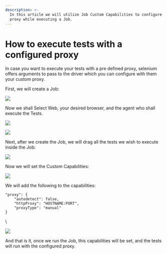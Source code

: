 ```yaml
---
description: >-
  In this article we will utilize Job Custom Capabilities to configure a custom
  proxy while executing a Job.
---
```


# How to execute tests with a configured proxy

In case you want to execute your tests with a pre defined proxy, selenium offers arguments to pass to the driver which you can configure with them your custom proxy.

First, we will create a Job:

![](https://downloads.intercomcdn.com/i/o/295442379/de5854f43113eba9584c14cf/image.png)

Now we shall Select Web, your desired browser, and the agent who shall execute the Tests.

![](https://downloads.intercomcdn.com/i/o/295442767/0ab8354eb59f39bfa2877fa1/image.png)

![](https://downloads.intercomcdn.com/i/o/295442929/5f3455338c3adf5095413d9d/image.png)

Next, after we create the Job, we will drag all the tests we wish to execute inside the Job:

![](https://downloads.intercomcdn.com/i/o/295443300/1f52ca5d1cfb496628e5b623/image.png)

Now we will set the Custom Capabilities:

![](https://downloads.intercomcdn.com/i/o/295443500/f4d46ac8b72ae1fc006fc826/image.png)

We will add the following to the capabilities:

```
"proxy": {
    "autodetect": false,
    "httpProxy": "HOSTNAME:PORT",
    "proxyType": "manual"
}
```

\


![](https://downloads.intercomcdn.com/i/o/306887358/a6ced0fb519a0535fed3ca74/proxy.png)

And that is it, once we run the Job, this capabilities will be set, and the tests will run with the configured proxy.
